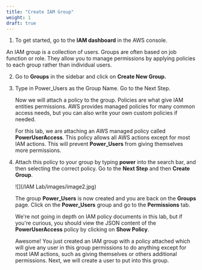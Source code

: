```yaml
---
title: "Create IAM Group"
weight: 1
draft: true
---
```


1.  To get started, go to the **IAM dashboard** in the AWS console.

An IAM group is a collection of users. Groups are often based on job
function or role. They allow you to manage permissions by applying
policies to each group rather than individual users.

2.  Go to **Groups** in the sidebar and click on **Create New Group.**

3.  Type in Power_Users as the Group Name. Go to the Next Step.

	Now we will attach a policy to the group. Policies are what give IAM
	entities permissions. AWS provides managed policies for many common
	access needs, but you can also write your own custom policies if needed.
	
	For this lab, we are attaching an AWS managed policy called
	**PowerUserAccess**. This policy allows all AWS actions except for most
	IAM actions. This will prevent **Power_Users** from giving themselves
	more permissions.

4.  Attach this policy to your group by typing **power** into the search
    bar, and then selecting the correct policy. Go to the **Next Step**
    and then **Create Group**.

	![](/IAM Lab/images/image2.jpg)

	The group **Power_Users** is now created and you are back on the
	**Groups** page. Click on the **Power_Users** group and go to the
	**Permissions** tab.

	We're not going in depth on IAM policy documents in this lab, but if
	you're curious, you should view the JSON content of the
	**PowerUserAccess** policy by clicking on **Show Policy**.
	
	Awesome! You just created an IAM group with a policy attached which will
	give any user in this group permissions to do anything except for most
	IAM actions, such as giving themselves or others additional permissions.
	Next, we will create a user to put into this group.
